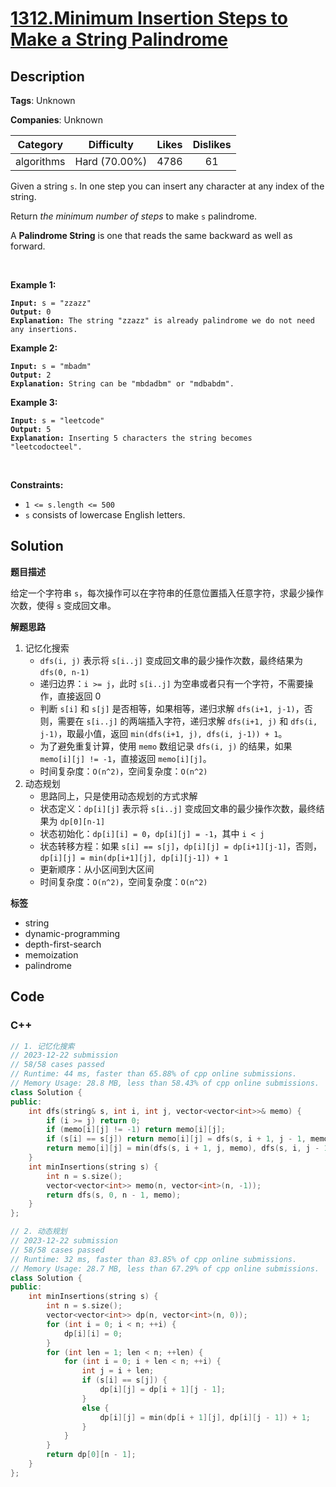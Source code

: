 # [1312.Minimum Insertion Steps to Make a String Palindrome](https://leetcode.com/problems/minimum-insertion-steps-to-make-a-string-palindrome/description/)

## Description

**Tags**: Unknown

**Companies**: Unknown

|  Category  |  Difficulty   | Likes | Dislikes |
| :--------: | :-----------: | :---: | :------: |
| algorithms | Hard (70.00%) | 4786  |    61    |

<p>Given a string <code>s</code>. In one step you can insert any character at any index of the string.</p>
<p>Return <em>the minimum number of steps</em> to make <code>s</code>&nbsp;palindrome.</p>
<p>A&nbsp;<b>Palindrome String</b>&nbsp;is one that reads the same backward as well as forward.</p>
<p>&nbsp;</p>
<p><strong class="example">Example 1:</strong></p>
<pre><code><strong>Input:</strong> s = &quot;zzazz&quot;
<strong>Output:</strong> 0
<strong>Explanation:</strong> The string &quot;zzazz&quot; is already palindrome we do not need any insertions.</code></pre>
<p><strong class="example">Example 2:</strong></p>
<pre><code><strong>Input:</strong> s = &quot;mbadm&quot;
<strong>Output:</strong> 2
<strong>Explanation:</strong> String can be &quot;mbdadbm&quot; or &quot;mdbabdm&quot;.</code></pre>
<p><strong class="example">Example 3:</strong></p>
<pre><code><strong>Input:</strong> s = &quot;leetcode&quot;
<strong>Output:</strong> 5
<strong>Explanation:</strong> Inserting 5 characters the string becomes &quot;leetcodocteel&quot;.</code></pre>
<p>&nbsp;</p>
<p><strong>Constraints:</strong></p>
<ul>
  <li><code>1 &lt;= s.length &lt;= 500</code></li>
  <li><code>s</code> consists of lowercase English letters.</li>
</ul>

## Solution

**题目描述**

给定一个字符串 `s`，每次操作可以在字符串的任意位置插入任意字符，求最少操作次数，使得 `s` 变成回文串。

**解题思路**

1. 记忆化搜索
   - `dfs(i, j)` 表示将 `s[i..j]` 变成回文串的最少操作次数，最终结果为 `dfs(0, n-1)`
   - 递归边界：`i >= j`，此时 `s[i..j]` 为空串或者只有一个字符，不需要操作，直接返回 0
   - 判断 `s[i]` 和 `s[j]` 是否相等，如果相等，递归求解 `dfs(i+1, j-1)`，否则，需要在 `s[i..j]` 的两端插入字符，递归求解 `dfs(i+1, j)` 和 `dfs(i, j-1)`，取最小值，返回 `min(dfs(i+1, j), dfs(i, j-1)) + 1`。
   - 为了避免重复计算，使用 `memo` 数组记录 `dfs(i, j)` 的结果，如果 `memo[i][j] != -1`，直接返回 `memo[i][j]`。
   - 时间复杂度：`O(n^2)`，空间复杂度：`O(n^2)`
2. 动态规划
   - 思路同上，只是使用动态规划的方式求解
   - 状态定义：`dp[i][j]` 表示将 `s[i..j]` 变成回文串的最少操作次数，最终结果为 `dp[0][n-1]`
   - 状态初始化：`dp[i][i] = 0`，`dp[i][j] = -1`，其中 `i < j`
   - 状态转移方程：如果 `s[i] == s[j]`，`dp[i][j] = dp[i+1][j-1]`，否则，`dp[i][j] = min(dp[i+1][j], dp[i][j-1]) + 1`
   - 更新顺序：从小区间到大区间
   - 时间复杂度：`O(n^2)`，空间复杂度：`O(n^2)`

**标签**

- string
- dynamic-programming
- depth-first-search
- memoization
- palindrome

<!-- code start -->
## Code

### C++

```cpp
// 1. 记忆化搜索
// 2023-12-22 submission
// 58/58 cases passed
// Runtime: 44 ms, faster than 65.88% of cpp online submissions.
// Memory Usage: 28.8 MB, less than 58.43% of cpp online submissions.
class Solution {
public:
    int dfs(string& s, int i, int j, vector<vector<int>>& memo) {
        if (i >= j) return 0;
        if (memo[i][j] != -1) return memo[i][j];
        if (s[i] == s[j]) return memo[i][j] = dfs(s, i + 1, j - 1, memo);
        return memo[i][j] = min(dfs(s, i + 1, j, memo), dfs(s, i, j - 1, memo)) + 1;
    }
    int minInsertions(string s) {
        int n = s.size();
        vector<vector<int>> memo(n, vector<int>(n, -1));
        return dfs(s, 0, n - 1, memo);
    }
};
```

```cpp
// 2. 动态规划
// 2023-12-22 submission
// 58/58 cases passed
// Runtime: 32 ms, faster than 83.85% of cpp online submissions.
// Memory Usage: 28.7 MB, less than 67.29% of cpp online submissions.
class Solution {
public:
    int minInsertions(string s) {
        int n = s.size();
        vector<vector<int>> dp(n, vector<int>(n, 0));
        for (int i = 0; i < n; ++i) {
            dp[i][i] = 0;
        }
        for (int len = 1; len < n; ++len) {
            for (int i = 0; i + len < n; ++i) {
                int j = i + len;
                if (s[i] == s[j]) {
                    dp[i][j] = dp[i + 1][j - 1];
                }
                else {
                    dp[i][j] = min(dp[i + 1][j], dp[i][j - 1]) + 1;
                }
            }
        }
        return dp[0][n - 1];
    }
};
```

<!-- code end -->
